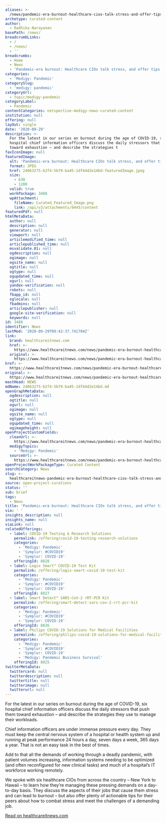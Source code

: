 ```yaml
---
aliases: >-
  /news/pandemic-era-burnout-healthcare-cios-talk-stress-and-offer-tips-for-a-cure
archetype: curated-content
author:
  - Radhika Narayanan
basePath: /news/
breadcrumbLinks:
  - /
  - /news/
  - ''
breadcrumbs:
  - Home
  - News
  - 'Pandemic-era burnout: Healthcare CIOs talk stress, and offer tips for a cure'
categories:
  - 'Medigy: Pandemic'
categorySlug:
  - 'medigy: pandemic'
categoryUrl:
  - topic/medigy-pandemic
categoryLabel:
  - Pandemic
contentCategories: netspective-medigy-news-curated-content
institution: null
offering: null
layOut: single
date: '2020-09-29'
description: >-
  For the latest in our series on burnout during the age of COVID-19, six
  hospital chief information officers discuss the daily stressors that push them
  toward exhaustion – and describe the strategies t
favIconImage: null
featuredImage:
  alt: 'Pandemic-era burnout: Healthcare CIOs talk stress, and offer tips for a cure'
  format: JPEG
  href: 24063275-b2f4-5b79-ba45-1df44d2e14bd-featuredImage.jpeg
  size:
    - 630
    - 1200
  valid: true
  workPackage: 3488
  wpAttachment:
    fileName: Curated_Featured_Image.png
    link: /api/v3/attachments/9445/content
featuredPdf: null
htmlMetaData:
  author: null
  description: null
  generator: null
  viewport: null
  articlemodified_time: null
  articlepublished_time: null
  msvalidate.01: null
  ogdescription: null
  ogimage: null
  ogsite_name: null
  ogtitle: null
  ogtype: null
  ogupdated_time: null
  ogurl: null
  yandex-verification: null
  robots: null
  fbapp_id: null
  oglocale: null
  fbadmins: null
  articlepublisher: null
  google-site-verification: null
  keywords: null
id: 3488
identifier: News
lastMod: '2020-09-29T09:42:37.741704Z'
link:
  brand: healthcareitnews.com
  href: >-
    https://www.healthcareitnews.com/news/pandemic-era-burnout-healthcare-cios-talk-stress-and-offer-tips-cure
  original: >-
    https://www.healthcareitnews.com/news/pandemic-era-burnout-healthcare-cios-talk-stress-and-offer-tips-cure
href: >-
  https://www.healthcareitnews.com/news/pandemic-era-burnout-healthcare-cios-talk-stress-and-offer-tips-cure
original: >-
  https://www.healthcareitnews.com/news/pandemic-era-burnout-healthcare-cios-talk-stress-and-offer-tips-cure
mastHead: NEWS
mdName: 24063275-b2f4-5b79-ba45-1df44d2e14bd.md
openGraphMetaData:
  ogdescription: null
  ogtitle: null
  ogurl: null
  ogimage: null
  ogsite_name: null
  ogtype: null
  ogupdated_time: null
  ogimageheight: null
openProjectCustomFields:
  cleanUrl: >-
    https://www.healthcareitnews.com/news/pandemic-era-burnout-healthcare-cios-talk-stress-and-offer-tips-cure
  medigyTopics:
    - 'Medigy: Pandemic'
  sourceUrl: >-
    https://www.healthcareitnews.com/news/pandemic-era-burnout-healthcare-cios-talk-stress-and-offer-tips-cure
openProjectWorkPackageType: Curated Content
searchCategory: News
slug: >-
  healthcareitnews-pandemic-era-burnout-healthcare-cios-talk-stress-and-offer-tips-for-a-cure
source: open-project-curations
status: ''
sub: brief
tags:
  - News
title: 'Pandemic-era burnout: Healthcare CIOs talk stress, and offer tips for a cure'
via: ' '
insights_description: null
insights_name: null
viaLink: null
relatedOfferings:
  - label: COVID-19 Testing & Research Solutions
    permalink: /offering/covid-19-testing-research-solutions
    categories:
      - 'Medigy: Pandemic'
      - 'Symplur: #COVID19'
      - 'Symplur: COVID-19'
    offeringId: 8828
  - label: Logix Smart™ COVID-19 Test Kit
    permalink: /offering/logix-smart-covid-19-test-kit
    categories:
      - 'Medigy: Pandemic'
      - 'Symplur: #COVID19'
      - 'Symplur: COVID-19'
    offeringId: 8827
  - label: Smart Detect™ SARS-CoV-2 rRT-PCR Kit
    permalink: /offering/smart-detect-sars-cov-2-rrt-pcr-kit
    categories:
      - 'Medigy: Pandemic'
      - 'Symplur: #COVID19'
      - 'Symplur: COVID-19'
    offeringId: 8826
  - label: Philips COVID-19 Solutions for Medical Facilities
    permalink: /offering/philips-covid-19-solutions-for-medical-facilities
    categories:
      - 'Medigy: Pandemic'
      - 'Symplur: #COVID19'
      - 'Symplur: COVID-19'
      - 'Medigy: Pandemic Business Survival'
    offeringId: 8825
twitterMetaData:
  twittercard: null
  twitterdescription: null
  twittertitle: null
  twitterimage: null
  twitterurl: null
---
```

<p>For the latest in our series on burnout during the age of COVID-19, six hospital chief information officers discuss the daily stressors that push them toward exhaustion – and describe the strategies they use to manage their workloads.</p><p>Chief information officers are under immense pressure every day. They must keep the central nervous system of a hospital or health system up and running at peak performance 24 hours a day, seven days a week, 365 days a year. That is not an easy task in the best of times.</p><p>Add to that all the demands of working through a deadly pandemic, with patient volumes increasing, information systems needing to be optimized (and often reconfigured for new clinical tasks) and much of a hospital’s IT workforce working remotely.</p><p>We spoke with six healthcare CIOs from across the country – New York to Hawaii – to learn how they’re managing these pressing demands on a day-to-day basis. They discuss the aspects of their jobs that cause them stress and can lead to burnout – but also offer plenty of actionable tips for their peers about how to combat stress and meet the challenges of a demanding job.</p><p><a href="https://www.healthcareitnews.com/news/pandemic-era-burnout-healthcare-cios-talk-stress-and-offer-tips-cure">Read on healthcareitnews.com</a></p>